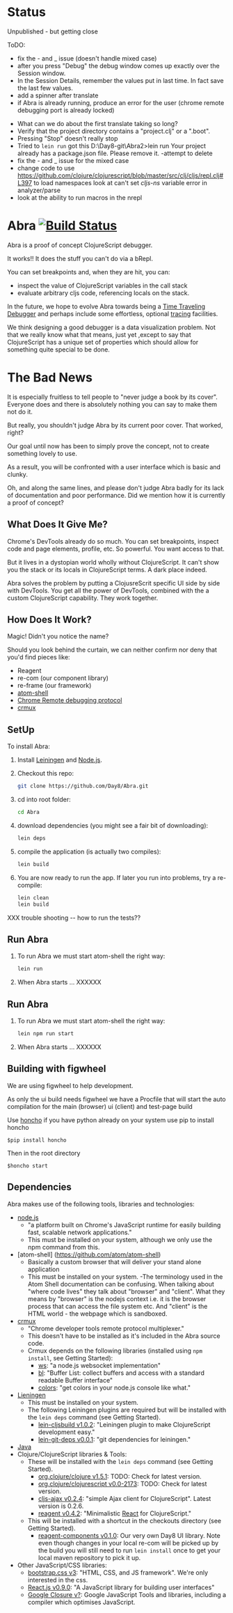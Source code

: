 # Status

Unpublished - but getting close

ToDO:
  * fix the - and _ issue (doesn't handle mixed case)
  * after you press "Debug" the debug window comes up exactly over the Session window.
  * In the Session Details, remember the values put in last time.  In fact save the last few values. 
  * add a spinner after translate
  * if Abra is already running, produce an error for the user  (chrome remote debugging port is already locked)
  - What can we do about the first translate taking so long?
  - Verify that the project directory contains a "project.clj" or a ".boot".
  - Pressing "Stop" doesn't really stop
  - Tried to `lein run` got this
    D:\Day8-git\Abra2>lein run
    Your project already has a package.json file.  Please remove it.
    -attempt to delete
  - fix the - and _ issue for the mixed case
  - change code to use https://github.com/clojure/clojurescript/blob/master/src/clj/cljs/repl.clj#L397
     to load namespaces
     look at can't set *cljs-ns* variable error in analyzer/parse
  - look at the ability to run macros in the nrepl





# Abra [![Build Status](https://magnum.travis-ci.com/Day8/Abra.svg?token=ZxqzShvq5GKw1TUp9DLf&branch=master)](https://magnum.travis-ci.com/Day8/Abra)

Abra is a proof of concept ClojureScript debugger.

It works!!  It does the stuff you can't do via a bRepl.

You can set breakpoints and, when they are hit, you can:
 - inspect the value of ClojureScript variables in the call stack
 - evaluate arbitrary cljs code, referencing locals on the stack.

In the future, we hope to evolve Abra towards being
a [Time Traveling Debugger] and perhaps include some effortless,
optional [tracing](https://github.com/spellhouse/clairvoyant) facilities.

We think designing a good debugger is a data visualization
problem. Not that we really know what that means, just yet ,except to say that
ClojureScript has a unique set of properties which should allow for
something quite special to be done.

# The Bad News

It is especially fruitless to tell people to "never judge a book by its cover". Everyone
does and there is absolutely nothing you can say to make them not do it.

But really, you shouldn't judge Abra by its current poor cover. That worked, right?

Our goal until now has been to simply prove the concept, not
to create something lovely to use.

As a result, you will be confronted with a user interface which is
basic and clunky.

Oh, and along the same lines, and please don't judge Abra badly for its lack of documentation and
poor performance. Did we mention how it is currently a proof of concept?

## What Does It Give Me?

Chrome's DevTools already do so much.  You can set breakpoints, inspect code and page
elements, profile, etc.  So powerful. You want access to that.

But it lives in a dystopian world wholly without ClojureScript. It
can't show you the stack or its locals in ClojureScript terms. A dark place indeed.

Abra solves the problem by putting a ClojusreScrit specific UI side by
side with DevTools. You get all the power of DevTools, combined with the
a custom ClojureScript capability. They work together.

## How Does It Work?

Magic!  Didn't you notice the name?

Should you look behind the curtain, we can neither confirm nor deny that you'd find pieces like:

  - Reagent
  - re-com    (our component library)
  - re-frame  (our framework)
  - [atom-shell](https://github.com/atom/atom-shell)
  - [Chrome Remote debugging protocol](https://developer.chrome.com/devtools/docs/debugger-protocol)
  - [crmux](https://github.com/sidorares/crmux)


## SetUp

To install Abra:

1. Install [Leiningen] and [Node.js].
1. Checkout this repo:

    ```sh
    git clone https://github.com/Day8/Abra.git
    ```

1. cd into root folder:

    ```sh
    cd Abra
    ```

1. download dependencies (you might see a fair bit of downloading):

    ```sh
    lein deps
    ```

1. compile the application (is actually two compiles):

    ```sh
    lein build
    ```

1. You are now ready to run the app.  If later you run into problems, try a re-compile:

    ```sh
    lein clean
    lein build
    ```

XXX trouble shooting -- how to run the tests??

## Run Abra

1. To run Abra we must start atom-shell the right way:

    ```sh
    lein run
    ```

1. When Abra starts ... XXXXXX



## Run Abra

1. To run Abra we must start atom-shell the right way:

    ```sh
    lein npm run start
    ```

1. When Abra starts ... XXXXXX


Building with figwheel
----------------------

We are using figwheel to help development.

As only the ui build needs figwheel we have a Procfile that will start the auto
compilation for the main (browser) ui (client) and test-page build

Use [honcho](https://github.com/nickstenning/honcho) if you have python already
on your system use pip to install honcho

```
$pip install honcho
```
Then in the root directory
```
$honcho start
```


Dependencies
------------

Abra makes use of the following tools, libraries and technologies:

 * [node.js](http://nodejs.org)
     - "a platform built on Chrome's JavaScript runtime for easily building fast, scalable network applications."
     - This must be installed on your system, although we only use the npm command from this.
 * [atom-shell] (https://github.com/atom/atom-shell)
     - Basically a custom browser that will deliver your stand alone application
     - This must be installed on your system.
	 -The terminology used in the Atom Shell documentation can be confusing. When talking about "where code lives" they talk about "browser" and "client".  What they means by "browser" is the nodejs context i.e. it is the browser process that can access the file system etc. And "client" is the HTML world - the webpage which is sandboxed. 
 * [crmux](https://github.com/sidorares/crmux)
     - "Chrome developer tools remote protocol multiplexer."
     - This doesn't have to be installed as it's included in the Abra source code.
     - Crmux depends on the following libraries (installed using `npm install`, see Getting Started): 
         - [ws](http://einaros.github.io/ws): "a node.js websocket implementation"
         - [bl](https://github.com/rvagg/bl): "Buffer List: collect buffers and access with a standard readable Buffer interface" 
         - [colors](https://github.com/Marak/colors.js): "get colors in your node.js console like what."
 * [Lieningen](http://leiningen.org/)
     - This must be installed on your system.
     - The following Leiningen plugins are required but will be installed with the `lein deps` command (see Getting Started).     
         - [lein-cljsbuild v1.0.2](https://github.com/emezeske/lein-cljsbuild): "Leiningen plugin to make ClojureScript development easy."
         - [lein-git-deps v0.0.1](https://github.com/tobyhede/lein-git-deps): "git dependencies for leiningen."
 * [Java](http://TODO.com)
 * Clojure/ClojureScript libraries & Tools:
     - These will be installed with the `lein deps` command (see Getting Started).
         - [org.clojure/clojure v1.5.1](https://github.com/clojure/clojure): TODO: Check for latest version.
         - [org.clojure/clojurescript v0.0-2173](https://github.com/clojure/clojurescript): TODO: Check for latest version.
         - [cljs-ajax v0.2.4](https://github.com/JulianBirch/cljs-ajax): "simple Ajax client for ClojureScript". Latest version is 0.2.6.
         - [reagent v0.4.2](http://holmsand.github.io/reagent): "Minimalistic [React](http://facebook.github.io/react) for ClojureScript."
     - This will be installed with a shortcut in the checkouts directory (see Getting Started).
         - [reagent-components v0.1.0](https://github.com/Day8/reagent-components): Our very own Day8 UI library. Note even though changes in your local re-com will be picked up by the 
         build you will still need to run ```lein install``` once to get your local maven repository to pick it up.
 * Other JavaScript/CSS libraries:
     - [bootstrap.css v3](http://getbootstrap.com): "HTML, CSS, and JS framework". We're only interested in the css.
     - [React.js v0.9.0](http://facebook.github.io/react): "A JavaScript library for building user interfaces"
     - [Google Closure v?](https://developers.google.com/closure): Google JavaScript Tools and libraries, including a compiler which 
       optimises JavaScript.



[Leiningen]:http://leiningen.org
[Node.js]:http://nodejs.org
[Atom Shell]:https://github.com/atom/atom-shell
[Time Traveling Debugger]:http://debug.elm-lang.org/